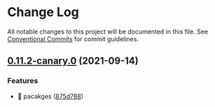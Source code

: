# Change Log

All notable changes to this project will be documented in this file.
See [Conventional Commits](https://conventionalcommits.org) for commit guidelines.

## [0.11.2-canary.0](https://github.com/oeduardoal/monorepo-for-beginners/compare/v0.11.1...v0.11.2-canary.0) (2021-09-14)


### Features

* 🎸 pacakges ([875d788](https://github.com/oeduardoal/monorepo-for-beginners/commit/875d788aa4a51bb6721ea5a02817076f04da6165))

